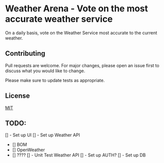 ﻿# Weather Arena - Vote on the most accurate weather service	

On a daily basis, vote on the Weather Service most accurate to the current weather.


## Contributing

Pull requests are welcome. For major changes, please open an issue first
to discuss what you would like to change.

Please make sure to update tests as appropriate.

## License

[MIT](https://choosealicense.com/licenses/mit/)




## TODO: 

[] - Set up UI
[] - Set up Weather API
- [] BOM
- [] OpenWeather
- [] ????
[] - Unit Test Weather API
[] - Set up AUTH? 
[] - Set up DB